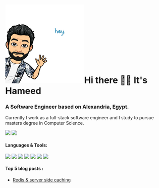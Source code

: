 </div>
<h1><img src="https://github.com/7ameed/7ameed/blob/master/hey.png" width="250">Hi there 👋🏼 It's Hameed</h1>

<h3> A Software Engineer based on Alexandria, Egypt. </h3>



<p> Currently I work as a full-stack software engineer and I study to pursue masters degree in Computer Science. </p>
</div>
<a>
<img src="https://github-readme-stats.vercel.app/api?username=7ameed&show_icons=true&hide_border=true&title_color=#2386B2&icon_color=#2386B2" >
</a>
<a>
<img src="https://github-readme-stats.vercel.app/api/top-langs/?username=7ameed&layout=compact&&hide_border=true&title_color=#2386B2">
</a>
<div width="100%">
<h4> Languages & Tools: </h4>
<p>
  <img src="https://media3.giphy.com/media/kdFc8fubgS31b8DsVu/giphy.webp" width="50">
  <img src="https://media.giphy.com/media/SU2ic3wTfuC6JhD1lA/giphy.gif" width="50">
  <img src="https://media3.giphy.com/media/ln7z2eWriiQAllfVcn/200w.webp" width="50">
  <img src="https://i.giphy.com/media/LMt9638dO8dftAjtco/200.webp" width="50">
  <img src="https://i.giphy.com/media/eNAsjO55tPbgaor7ma/200w.webp" width="50">
  <img src="https://media.giphy.com/media/kH1DBkPNyZPOk0BxrM/giphy.gif" width="100">
  <img src="https://i.giphy.com/media/IdyAQJVN2kVPNUrojM/200.webp" width="50">
</p>
</div>

<div width="100%">
<h4> Top 5 blog posts : </h4>

- [Redis & server side caching](https://7ameed.github.io/blog/redis_and_mem_caching)

</div>
